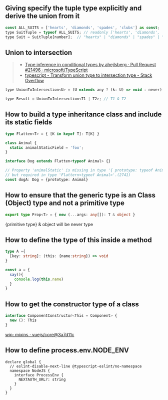 ## Giving specify the tuple type explicitly and derive the union from it
```js
const ALL_SUITS = ['hearts', 'diamonds', 'spades', 'clubs'] as const;
type SuitTuple = typeof ALL_SUITS; // readonly ['hearts', 'diamonds', 'spades', 'clubs']
type Suit = SuitTuple[number];  // "hearts" | "diamonds" | "spades" | "clubs"
```
## Union to intersection

>- [Type inference in conditional types by ahejlsberg · Pull Request #21496 · microsoft/TypeScript](https://github.com/Microsoft/TypeScript/pull/21496)
>- [typescript - Transform union type to intersection type - Stack Overflow](https://stackoverflow.com/questions/50374908/transform-union-type-to-intersection-type)

```js
type UnionToIntersection<U> = (U extends any ? (k: U) => void : never) extends ((k: infer I) => void) ? I : never;

type Result = UnionToIntersection<T1 | T2>; // T1 & T2
```

## How to build a type inheritance class and include its static fields

```ts
type Flatten<T> = { [K in keyof T]: T[K] }

class Animal {
  static animalStaticField = 'foo';
}

interface Dog extends Flatten<typeof Animal> {}

// Property 'animalStatic' is missing in type '{ prototype: typeof Animal; }' 
// but required in type 'Flattern<typeof Animal>'.(2741)
const dogA: Dog = {prototype: Animal} 
```
## How to ensure that the generic type is an Class (Object) type and not a primitive type

```ts
export type Prop<T> = { new (...args: any[]): T & object }
```
{primitive type} & object will be never type

## How to define the type of this inside a method

```ts
type A ={
  [key: string]: (this: {name:string}) => void
}

const a = { 
  say(){
    console.log(this.name)
  }
}
```

## How to get the constructor type of a class

```ts
interface ComponentConstructor<This = Component> {
  new (): This
}
```

[wip: mixins · vuejs/core@3a7d11c](https://github.com/vuejs/core/commit/3a7d11ca153ba84bb2f0bae430b6c79224b3f9d4#diff-d011753005cf797f7f183dce1b0c7fb9cdd6597a70981f02b05b130fe645b65d)

## How to define process.env.NODE_ENV

```
declare global {
  // eslint-disable-next-line @typescript-eslint/no-namespace
  namespace NodeJS {
    interface ProcessEnv {
      NEXTAUTH_URL?: string
    }
  }
}
```


